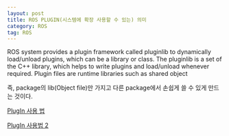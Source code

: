 ```yaml
---
layout: post
title: ROS PLUGIN(시스템에 확장 사용할 수 있는) 의미
category: ROS
tag: ROS
---
```


ROS system provides a plugin framework called pluginlib to dynamically load/unload plugins, which can be a library or class. The pluginlib is a set of the C++ library, which helps to write plugins and load/unload whenever required. Plugin files are runtime libraries such as shared object

즉, package의 lib(Object file)만 가지고 다른 package에서 손쉽게 쓸 수 있게 만드는 것이다.

[PlugIn 사용 법](http://wiki.ros.org/pluginlib/Tutorials/Writing%20and%20Using%20a%20Simple%20Plugin)

[PlugIn 사용법 2](https://blog.csdn.net/jinking01/article/details/79414343)
